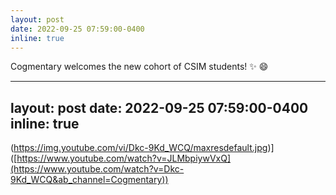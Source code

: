```yaml
---
layout: post
date: 2022-09-25 07:59:00-0400
inline: true
---
```


Cogmentary welcomes the new cohort of CSIM students! :sparkles: :smile:




---
layout: post
date: 2022-09-25 07:59:00-0400
inline: true
---

(https://img.youtube.com/vi/Dkc-9Kd_WCQ/maxresdefault.jpg)]
([https://www.youtube.com/watch?v=JLMbpiywVxQ](https://www.youtube.com/watch?v=Dkc-9Kd_WCQ&ab_channel=Cogmentary))
